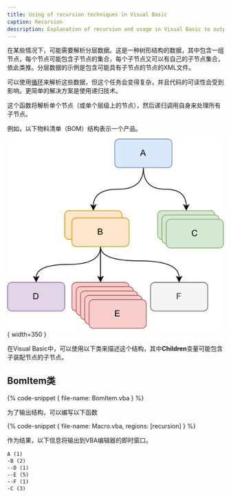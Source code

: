 ```yaml
---
title: Using of recursion techniques in Visual Basic
caption: Recursion
description: Explanation of recursion and usage in Visual Basic to output the structure of the Bill Of Materials (BOM)
---
```

在某些情况下，可能需要解析分层数据。这是一种树形结构的数据，其中包含一组节点，每个节点可能包含子节点的集合，每个子节点又可以有自己的子节点集合，依此类推。分层数据的示例是包含可能具有子节点的节点的XML文件。

可以使用[循环](/visual-basic/loops/)来解析这些数据，但这个任务会变得复杂，并且代码的可读性会受到影响。更简单的解决方案是使用递归技术。

这个函数将解析单个节点（或单个层级上的节点），然后递归调用自身来处理所有子节点。

例如，以下物料清单（BOM）结构表示一个产品。

![BOM结构示例](bom.svg){ width=350 }

在Visual Basic中，可以使用以下类来描述这个结构，其中**Children**变量可能包含子装配节点的子节点。

## BomItem类

{% code-snippet { file-name: BomItem.vba } %}

为了输出结构，可以编写以下函数

{% code-snippet { file-name: Macro.vba, regions: [recursion] } %}

作为结果，以下信息将输出到VBA编辑器的即时窗口。

~~~
A (1)
-B (2)
--D (1)
--E (5)
--F (1)
-C (3)
~~~